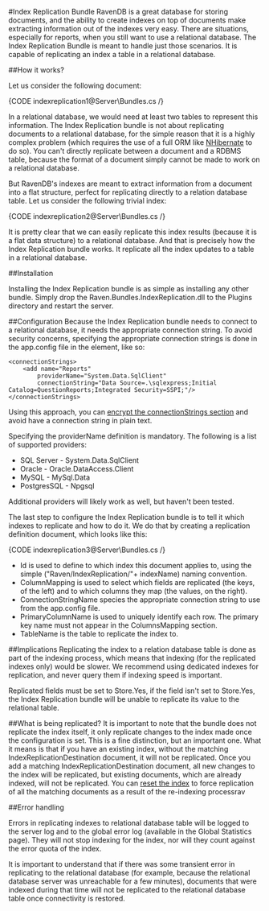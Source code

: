 #Index Replication Bundle
RavenDB is a great database for storing documents, and the ability to create indexes on top of documents make extracting information out of the indexes very easy. There are situations, especially for reports, when you still want to use a relational database. The Index Replication Bundle is meant to handle just those scenarios. It is capable of replicating an index a table in a relational database.

##How it works?

Let us consider the following document:

{CODE indexreplication1@Server\Bundles.cs /}

In a relational database, we would need at least two tables to represent this information. The Index Replication bundle is not about replicating documents to a relational database, for the simple reason that it is a highly complex problem (which requires  the use of a full ORM like [NHibernate](http://nhforge.org/) to do so).  You can't directly replicate between a document and a RDBMS table, because the format of a document simply cannot be made to work on a relational database.

But RavenDB's indexes are meant to extract information from a document into a flat structure, perfect for replicating directly to a relation database table. Let us consider the following trivial index:

{CODE indexreplication2@Server\Bundles.cs /}

It is pretty clear that we can easily replicate this index results (because it is a flat data structure) to a relational database. And that is precisely how the Index Replication bundle works. It replicate all the index updates to a table in a relational database.

##Installation

Installing the Index Replication bundle is as simple as installing any other bundle. Simply drop the Raven.Bundles.IndexReplication.dll to the Plugins directory and restart the server.

##Configuration
Because the Index Replication bundle needs to connect to a relational database, it needs the appropriate connection string. To avoid security concerns, specifying the appropriate connection strings is done in the app.config file in the <connectionStrings/> element, like so:

    <connectionStrings>  
    	<add name="Reports" 
            providerName="System.Data.SqlClient"   
            connectionString="Data Source=.\sqlexpress;Initial Catalog=QuestionReports;Integrated Security=SSPI;"/>  
    </connectionStrings>

Using this approach, you can [encrypt the connectionStrings section](http://msdn.microsoft.com/en-us/library/zhhddkxy.aspx) and avoid have a connection string in plain text.

Specifying  the providerName definition is mandatory. The following is a list of supported providers:

* SQL Server - System.Data.SqlClient
* Oracle - Oracle.DataAccess.Client
* MySQL - MySql.Data
* PostgresSQL - Npgsql

Additional providers will likely work as well, but haven't been tested.

The last step to configure the Index Replication bundle is to tell it which indexes to replicate and how to do it. We do that by creating a replication definition document, which looks like this:

{CODE indexreplication3@Server\Bundles.cs /}

* Id is used to define to which index this document applies to, using the simple ("Raven/IndexReplication/"+ indexName) naming convention.
* ColumnMapping is used to select which fields are replicated (the keys, of the left) and to which columns they map (the values, on the right).
* ConnectionStringName species the appropriate connection string to use from the app.config file.
* PrimaryColumnName is used to uniquely identify each row. The primary key name must not appear in the ColumnsMapping section.
* TableName is the table to replicate the index to.

##Implications
Replicating the index to a relation database table is done as part of the indexing process, which means that indexing (for the replicated indexes only) would be slower. We recommend using dedicated indexes for replication, and never query them if indexing speed is important.

Replicated fields must be set to Store.Yes, if the field isn't set to Store.Yes, the Index Replication bundle will be unable to replicate its value to the relational table.

##What is being replicated?
It is important to note that the bundle does not replicate the index itself, it only replicate changes to the index made once the configuration is set. This is a fine distinction, but an important one. What it means is that if you have an existing index, without the matching IndexReplicationDestination document, it will not be replicated. Once you add a matching IndexReplicationDestination document, all new changes to the index will be replicated, but existing documents, which are already indexed, will not be replicated. You can [reset the index](http://ravendb.net/docs/theory/indexes/indexing) to force replication of all the matching documents as a result of the re-indexing processrav

##Error handling

Errors in replicating indexes to relational database table will be logged to the server log and to the global error log (available in the Global Statistics page). They will not stop indexing for the index, nor will they count against the error quota of the index.

It is important to understand that if there was some transient error in replicating to the relational database (for example, because the relational database server was unreachable for a few minutes), documents that were indexed during that time will not be replicated to the relational database table once connectivity is restored.
